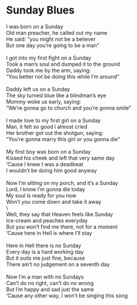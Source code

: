 # Sunday Blues

I was born on a Sunday\
Old man preacher, he called out my name\
He said: “you might not be a believer\
But one day you’re going to be a man”\
\
I got into my first fight on a Sunday\
Took a man’s soul and dumped it to the ground\
Daddy took me by the arm, saying:\
“You better not be doing this while I’m around”\
\
Daddy left us on a Sunday\
The sky turned blue like a blindman’s eye\
Mommy woke us early, saying:\
“We’re gonna go to church and you’re gonna smile”\
\
I made love to my first girl on a Sunday\
Man, it felt so good I almost cried\
Her brother got out the shotgun, saying: \
“You’re gonna marry this girl or you gonna die”\
\
My first boy was born on a Sunday\
Kissed his cheek and left that very same day\
‘Cause I knew I was a deadbeat\
I wouldn’t be doing him good anyway\
\
Now I’m sitting on my porch, and it’s a Sunday\
Lord, I know I’m gonna die today\
My soul is ready for you now\
Won’t you come down and take it away\
\        
Well, they say that Heaven feels like Sunday\
Ice-cream and peaches everyday\
But you won’t find me there, not for a moment\
‘Cause here in Hell is where I’ll stay\
\
Here in Hell there is no Sunday\
Every day is a hard working day\
But it suits me just fine, because\
There ain’t no judgement on a seventh day\
\
Now I’m a man with no Sundays\
Can’t do no right, can’t do no wrong\
But I’m happy and sad just the same\
‘Cause any other way, I won’t be singing this song
